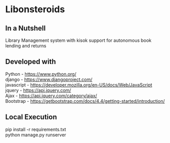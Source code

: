 # Libonsteroids
## In a Nutshell 
Library Management system with kisok support for autonomous book lending and returns
## Developed with
Python - https://www.python.org/
<br>django - https://www.djangoproject.com/
<br>javascript - https://developer.mozilla.org/en-US/docs/Web/JavaScript
<br>jquery - https://api.jquery.com/
<br>Ajax - https://api.jquery.com/category/ajax/
<br>Bootstrap - https://getbootstrap.com/docs/4.4/getting-started/introduction/
## Local Execution
pip install -r requirements.txt
<br>python manage.py runserver
